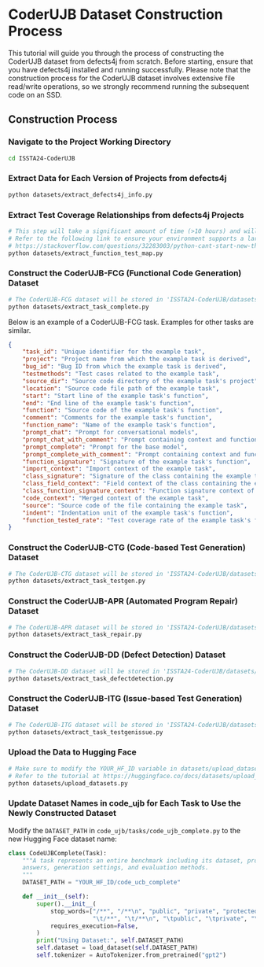 # CoderUJB Dataset Construction Process

This tutorial will guide you through the process of constructing the CoderUJB dataset from defects4j from scratch. Before starting, ensure that you have defects4j installed and running successfully. Please note that the construction process for the CoderUJB dataset involves extensive file read/write operations, so we strongly recommend running the subsequent code on an SSD.

## Construction Process

### Navigate to the Project Working Directory
```bash
cd ISSTA24-CoderUJB
```

### Extract Data for Each Version of Projects from defects4j
```bash
python datasets/extract_defects4j_info.py
```

### Extract Test Coverage Relationships from defects4j Projects
```bash
# This step will take a significant amount of time (>10 hours) and will spawn many processes simultaneously.
# Refer to the following link to ensure your environment supports a large number of concurrent processes:
# https://stackoverflow.com/questions/32283003/python-cant-start-new-thread-100-active-threads
python datasets/extract_function_test_map.py
```

### Construct the CoderUJB-FCG (Functional Code Generation) Dataset
```bash
# The CoderUJB-FCG dataset will be stored in 'ISSTA24-CoderUJB/datasets/data/task_complete_bench_default|2048.json'
python datasets/extract_task_complete.py
```

Below is an example of a CoderUJB-FCG task. Examples for other tasks are similar.
```json
{
    "task_id": "Unique identifier for the example task",
    "project": "Project name from which the example task is derived", 
    "bug_id": "Bug ID from which the example task is derived", 
    "testmethods": "Test cases related to the example task", 
    "source_dir": "Source code directory of the example task's project", 
    "location": "Source code file path of the example task",
    "start": "Start line of the example task's function", 
    "end": "End line of the example task's function", 
    "function": "Source code of the example task's function", 
    "comment": "Comments for the example task's function", 
    "function_name": "Name of the example task's function",
    "prompt_chat": "Prompt for conversational models", 
    "prompt_chat_with_comment": "Prompt containing context and function comments but excluding function signature", 
    "prompt_complete": "Prompt for the base model", 
    "prompt_complete_with_comment": "Prompt containing context and function comments but excluding function signature",
    "function_signature": "Signature of the example task's function", 
    "import_context": "Import context of the example task",
    "class_signature": "Signature of the class containing the example task",
    "class_field_context": "Field context of the class containing the example task",
    "class_function_signature_context": "Function signature context of the class containing the example task",
    "code_context": "Merged context of the example task",
    "source": "Source code of the file containing the example task", 
    "indent": "Indentation unit of the example task's function",
    "function_tested_rate": "Test coverage rate of the example task's function",
}
```

### Construct the CoderUJB-CTG (Code-based Test Generation) Dataset
```bash
# The CoderUJB-CTG dataset will be stored in 'ISSTA24-CoderUJB/datasets/data/task_testgen_bench_default|2048.json'
python datasets/extract_task_testgen.py
```

### Construct the CoderUJB-APR (Automated Program Repair) Dataset
```bash
# The CoderUJB-APR dataset will be stored in 'ISSTA24-CoderUJB/datasets/data/task_repair_bench_default|2048.json'
python datasets/extract_task_repair.py
```

### Construct the CoderUJB-DD (Defect Detection) Dataset
```bash
# The CoderUJB-DD dataset will be stored in 'ISSTA24-CoderUJB/datasets/data/task_defectdetection_bench_default|2048.json'
python datasets/extract_task_defectdetection.py
```

### Construct the CoderUJB-ITG (Issue-based Test Generation) Dataset
```bash
# The CoderUJB-ITG dataset will be stored in 'ISSTA24-CoderUJB/datasets/data/task_testgenissue_bench_default|2048.json'
python datasets/extract_task_testgenissue.py
```

### Upload the Data to Hugging Face
```bash
# Make sure to modify the YOUR_HF_ID variable in datasets/upload_datasets.py to ensure the data is uploaded correctly.
# Refer to the tutorial at https://huggingface.co/docs/datasets/upload_dataset for more detailed instructions.
python datasets/upload_datasets.py
```

### Update Dataset Names in code_ujb for Each Task to Use the Newly Constructed Dataset
Modify the `DATASET_PATH` in `code_ujb/tasks/code_ujb_complete.py` to the new Hugging Face dataset name:
```python
class CodeUJBComplete(Task):
    """A task represents an entire benchmark including its dataset, problems,
    answers, generation settings, and evaluation methods.
    """
    DATASET_PATH = "YOUR_HF_ID/code_ucb_complete"

    def __init__(self):
        super().__init__(
            stop_words=["/**", "/**\n", "public", "private", "protected",  
                        "\t/**", "\t/**\n", "\tpublic", "\tprivate", "\tprotected"],
            requires_execution=False,
        )
        print("Using Dataset:", self.DATASET_PATH)
        self.dataset = load_dataset(self.DATASET_PATH)
        self.tokenizer = AutoTokenizer.from_pretrained("gpt2")
```
